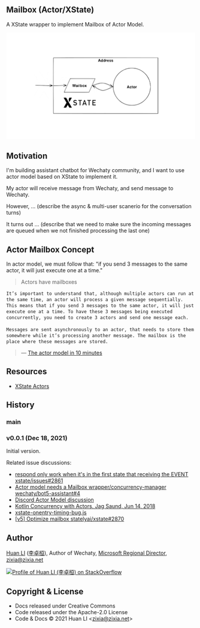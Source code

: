 ## Mailbox (Actor/XState)

A XState wrapper to implement Mailbox of Actor Model.

![Actor Model: Mailbox](mailbox.png)

## Motivation

I'm building assistant chatbot for Wechaty community, and I want to use actor model based on XState to implement it.

My actor will receive message from Wechaty, and send message to Wechaty.

However, ... (describe the async & multi-user scanerio for the conversation turns)

It turns out ... (describe that we need to make sure the incoming messages are queued when we not finished processing the last one)

## Actor Mailbox Concept

In actor model, we must follow that: "if you send 3 messages to the same actor, it will just execute one at a time."

> Actors have mailboxes

```text
It’s important to understand that, although multiple actors can run at the same time, an actor will process a given message sequentially. This means that if you send 3 messages to the same actor, it will just execute one at a time. To have these 3 messages being executed concurrently, you need to create 3 actors and send one message each.

Messages are sent asynchronously to an actor, that needs to store them somewhere while it’s processing another message. The mailbox is the place where these messages are stored.
```

> &mdash; [The actor model in 10 minutes](https://www.brianstorti.com/the-actor-model/)

## Resources

- [XState Actors](https://xstate.js.org/docs/guides/actors.html#actor-api)

## History

### main

### v0.0.1 (Dec 18, 2021)

Initial version.

Related issue discussions:

- [respond only work when it's in the first state that receiving the EVENT xstate/issues#2861](https://github.com/statelyai/xstate/issues/2861)
- [Actor model needs a Mailbox wrapper/concurrency-manager wechaty/bot5-assistant#4](https://github.com/wechaty/bot5-assistant/issues/4)
- [Discord Actor Model discussion](https://discord.com/channels/795785288994652170/800812250306183178/917329930294009877)
- [Kotlin Concurrency with Actors, Jag Saund, Jun 14, 2018](https://medium.com/@jagsaund/kotlin-concurrency-with-actors-34bd12531182)
- [xstate-onentry-timing-bug.js](https://github.com/statelyai/xstate/issues/370#issuecomment-465954271)
- [[v5] Optimize mailbox statelyai/xstate#2870](https://github.com/statelyai/xstate/issues/2870)

## Author

[Huan LI](https://github.com/huan) ([李卓桓](http://linkedin.com/in/zixia)), Author of Wechaty, [Microsoft Regional Director](https://rd.microsoft.com/en-us/huan-li), zixia@zixia.net

[![Profile of Huan LI (李卓桓) on StackOverflow](https://stackexchange.com/users/flair/265499.png)](https://stackexchange.com/users/265499)

## Copyright & License

- Docs released under Creative Commons
- Code released under the Apache-2.0 License
- Code & Docs © 2021 Huan LI \<zixia@zixia.net\>
